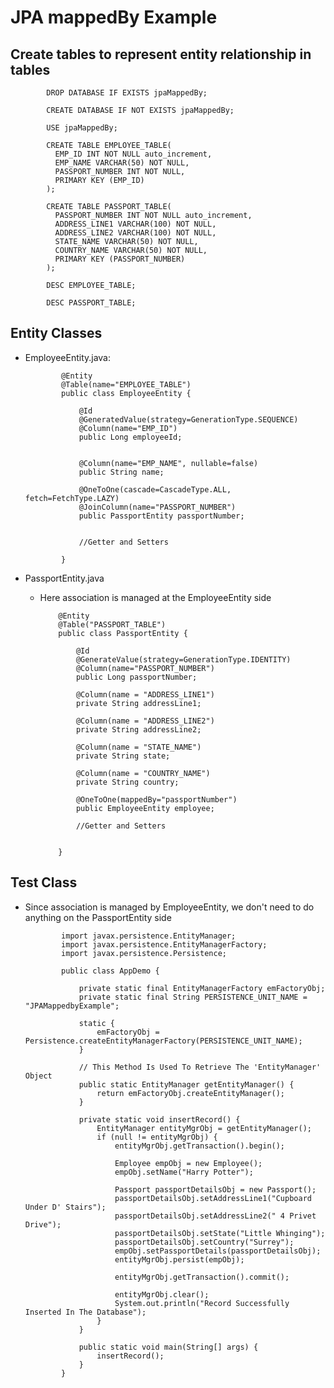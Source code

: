 #	JPA mappedBy Example


## Create tables to represent entity relationship in tables
	
	
			DROP DATABASE IF EXISTS jpaMappedBy;
   
			CREATE DATABASE IF NOT EXISTS jpaMappedBy;
			 
			USE jpaMappedBy;
			 
			CREATE TABLE EMPLOYEE_TABLE(
			  EMP_ID INT NOT NULL auto_increment, 
			  EMP_NAME VARCHAR(50) NOT NULL, 
			  PASSPORT_NUMBER INT NOT NULL, 
			  PRIMARY KEY (EMP_ID)
			);
			 
			CREATE TABLE PASSPORT_TABLE(
			  PASSPORT_NUMBER INT NOT NULL auto_increment, 
			  ADDRESS_LINE1 VARCHAR(100) NOT NULL, 
			  ADDRESS_LINE2 VARCHAR(100) NOT NULL, 
			  STATE_NAME VARCHAR(50) NOT NULL, 
			  COUNTRY_NAME VARCHAR(50) NOT NULL, 
			  PRIMARY KEY (PASSPORT_NUMBER)
			);
			 
			DESC EMPLOYEE_TABLE;
			 
			DESC PASSPORT_TABLE;


##	Entity Classes


-	EmployeeEntity.java:

				
				@Entity
				@Table(name="EMPLOYEE_TABLE")
				public class EmployeeEntity {
				
					@Id
					@GeneratedValue(strategy=GenerationType.SEQUENCE)
					@Column(name="EMP_ID")
					public Long employeeId;
					
					
					@Column(name="EMP_NAME", nullable=false)
					public String name;
					
					@OneToOne(cascade=CascadeType.ALL, fetch=FetchType.LAZY)
					@JoinColumn(name="PASSPORT_NUMBER")
					public PassportEntity passportNumber;
					
					
					//Getter and Setters
				
				}
			
			
-	PassportEntity.java
	
	-	Here association is managed at the EmployeeEntity side
			
				@Entity
				@Table("PASSPORT_TABLE")
				public class PassportEntity {
				
					@Id
					@GenerateValue(strategy=GenerationType.IDENTITY)
					@Column(name="PASSPORT_NUMBER")
					public Long passportNumber;
						
					@Column(name = "ADDRESS_LINE1")
					private String addressLine1;
				 
					@Column(name = "ADDRESS_LINE2")
					private String addressLine2;
				 
					@Column(name = "STATE_NAME")
					private String state;
				 
					@Column(name = "COUNTRY_NAME")
					private String country;
					
					@OneToOne(mappedBy="passportNumber")
					public EmployeeEntity employee;
								
					//Getter and Setters
				
				
				}


## Test Class 

-	Since association is managed by EmployeeEntity, we don't need to do anything on the PassportEntity side

				
				import javax.persistence.EntityManager;
				import javax.persistence.EntityManagerFactory;
				import javax.persistence.Persistence;
				 
				public class AppDemo {
				 
					private static final EntityManagerFactory emFactoryObj;
					private static final String PERSISTENCE_UNIT_NAME = "JPAMappedbyExample";   
				 
					static {
						emFactoryObj = Persistence.createEntityManagerFactory(PERSISTENCE_UNIT_NAME);
					}
				 
					// This Method Is Used To Retrieve The 'EntityManager' Object
					public static EntityManager getEntityManager() {
						return emFactoryObj.createEntityManager();
					}
				 
					private static void insertRecord() {
						EntityManager entityMgrObj = getEntityManager();
						if (null != entityMgrObj) {
							entityMgrObj.getTransaction().begin();
				 
							Employee empObj = new Employee();
							empObj.setName("Harry Potter");
				 
							Passport passportDetailsObj = new Passport();
							passportDetailsObj.setAddressLine1("Cupboard Under D' Stairs");
							passportDetailsObj.setAddressLine2(" 4 Privet Drive");
							passportDetailsObj.setState("Little Whinging");
							passportDetailsObj.setCountry("Surrey");
							empObj.setPassportDetails(passportDetailsObj);
							entityMgrObj.persist(empObj);
				 
							entityMgrObj.getTransaction().commit();
				 
							entityMgrObj.clear();
							System.out.println("Record Successfully Inserted In The Database");
						}
					}
				 
					public static void main(String[] args) {
						insertRecord();
					}
				}


























